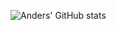 ![Anders' GitHub stats](https://github-readme-stats.vercel.app/api?username=burgerflipper01&show_icons=true&theme=radical)
